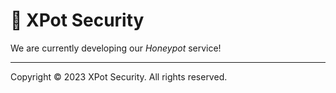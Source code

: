 # 💂 XPot Security

We are currently developing our *Honeypot* service!

---
Copyright &copy; 2023 XPot Security. All rights reserved.
